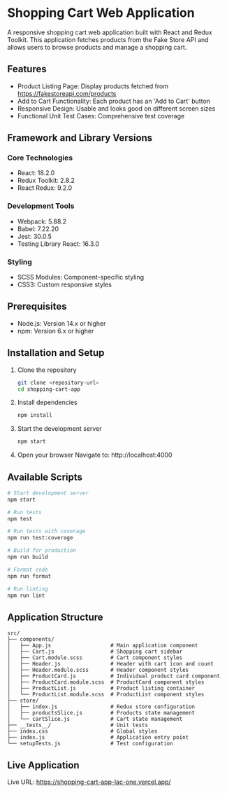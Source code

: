 # Shopping Cart Web Application

A responsive shopping cart web application built with React and Redux Toolkit. This application fetches products from the Fake Store API and allows users to browse products and manage a shopping cart.

## Features

- Product Listing Page: Display products fetched from https://fakestoreapi.com/products
- Add to Cart Functionality: Each product has an 'Add to Cart' button
- Responsive Design: Usable and looks good on different screen sizes
- Functional Unit Test Cases: Comprehensive test coverage

## Framework and Library Versions

### Core Technologies

- React: 18.2.0
- Redux Toolkit: 2.8.2
- React Redux: 9.2.0

### Development Tools

- Webpack: 5.88.2
- Babel: 7.22.20
- Jest: 30.0.5
- Testing Library React: 16.3.0

### Styling

- SCSS Modules: Component-specific styling
- CSS3: Custom responsive styles

## Prerequisites

- Node.js: Version 14.x or higher
- npm: Version 6.x or higher

## Installation and Setup

1. Clone the repository

   ```bash
   git clone <repository-url>
   cd shopping-cart-app
   ```

2. Install dependencies

   ```bash
   npm install
   ```

3. Start the development server

   ```bash
   npm start
   ```

4. Open your browser
   Navigate to: http://localhost:4000

## Available Scripts

```bash
# Start development server
npm start

# Run tests
npm test

# Run tests with coverage
npm run test:coverage

# Build for production
npm run build

# Format code
npm run format

# Run linting
npm run lint
```

## Application Structure

```
src/
├── components/
│   ├── App.js                   # Main application component
│   ├── Cart.js                  # Shopping cart sidebar
│   ├── Cart.module.scss         # Cart component styles
│   ├── Header.js                # Header with cart icon and count
│   ├── Header.module.scss       # Header component styles
│   ├── ProductCard.js           # Individual product card component
│   ├── ProductCard.module.scss  # ProductCard component styles
│   ├── ProductList.js           # Product listing container
│   └── ProductList.module.scss  # ProductList component styles
├── store/
│   ├── index.js                 # Redux store configuration
│   ├── productsSlice.js         # Products state management
│   └── cartSlice.js             # Cart state management
├── __tests__/                   # Unit tests
├── index.css                    # Global styles
├── index.js                     # Application entry point
└── setupTests.js                # Test configuration
```

## Live Application

Live URL: https://shopping-cart-app-lac-one.vercel.app/

